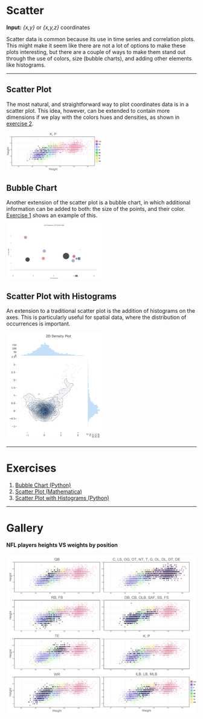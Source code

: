 
# Scatter

**Input:** *{x,y}* or *{x,y,z}* coordinates

Scatter data is common because its use in time series and correlation plots. This might make it seem like there are not a lot of options to make these plots interesting, but there are a couple of ways to make them stand out through the use of colors, size (bubble charts), and adding other elements like histograms.

<hr>

## Scatter Plot

The most natural, and straightforward way to plot coordinates data is in a scatter plot. This idea, however, can be extended to contain more dimensions if we play with the colors hues and densities, as shown in [exercise 2](#exercise02).

<img src="../media/NFL03.png" width="50%">


##  Bubble Chart

Another extension of the scatter plot is a bubble chart, in which additional information can be added to both: the size of the points, and their color. [Exercise 1](#exercise01) shows an example of this.

<img src="../media/bubble.png" width="50%">


## Scatter Plot with Histograms

An extension to a traditional scatter plot is the addition of histograms on the axes. This is particularly useful for spatial data, where the distribution of occurrences is important.

<img src="../media/scatterHistogram.png" width="50%">

<hr>

# Exercises

1.  <a name="exercise01">[Bubble Chart (Python)](https://github.com/Chipdelmal/dataViz_CADi/tree/master/scripts/BubbleChart)</a>
2.  <a name="exercise02">[Scatter Plot (Mathematica)](https://github.com/Chipdelmal/dataViz_CADi/tree/master/scripts/ScatterPlot)</a>
3.  <a name="exercise02">[Scatter Plot with Histograms (Python)](https://github.com/Chipdelmal/dataViz_CADi/tree/master/scripts/ScatterPlot)</a>

<hr>

# Gallery

#### NFL players heights VS weights by position

<img src="../media/NFL.png" width="100%">
